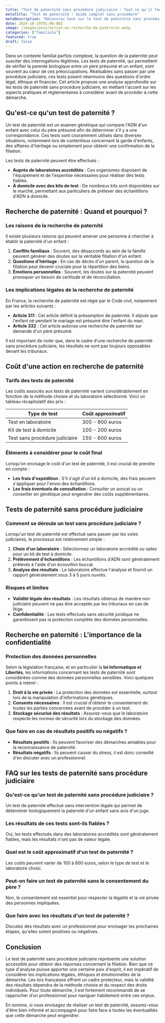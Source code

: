 ```yaml
---
title: "Test de paternité sans procédure judiciaire : Tout ce qu'il faut savoir"
metaTitle: "Test de paternité : Guide complet sans procédure"
metaDescription: "Découvrez tout sur le test de paternité sans procédure judiciaire : démarches, coûts et implications légales."
date: 2024-10-19T01:00:00Z
image: /images/post/action-en-recherche-de-paternite.webp
categories: ["familiale"]
featured: true
draft: false
---
```


Dans un contexte familial parfois complexe, la question de la paternité peut susciter des interrogations légitimes. Les tests de paternité, qui permettent de vérifier la parenté biologique entre un père présumé et un enfant, sont souvent au cœur de ces préoccupations. Réalisables sans passer par une procédure judiciaire, ces tests posent néanmoins des questions d'ordre légal, éthique et financier. Cet article propose une analyse approfondie sur les tests de paternité sans procédure judiciaire, en mettant l'accent sur les aspects pratiques et réglementaires à considérer avant de procéder à cette démarche.

## Qu'est-ce qu'un test de paternité ?

Un test de paternité est un examen génétique qui compare l'ADN d'un enfant avec celui du père présumé afin de déterminer s'il y a une correspondance. Ces tests sont couramment utilisés dans diverses situations, notamment lors de contentieux concernant la garde d'enfants, des affaires d'héritage ou simplement pour obtenir une confirmation de la filiation.

Les tests de paternité peuvent être effectués :

- **Auprès de laboratoires accrédités** : Ces organismes disposent de l'équipement et de l'expertise nécessaires pour réaliser des tests fiables.
- **À domicile avec des kits de test** : De nombreux kits sont disponibles sur le marché, permettant aux particuliers de prélever des échantillons d'ADN à domicile.

## Recherche de paternité : Quand et pourquoi ?

### Les raisons de la recherche de paternité

Il existe plusieurs raisons qui peuvent amener une personne à chercher à établir la paternité d'un enfant :

1. **Conflits familiaux** : Souvent, des désaccords au sein de la famille peuvent générer des doutes sur la véritable filiation d'un enfant.
2. **Questions d'héritage** : En cas de décès d'un parent, la question de la filiation peut devenir cruciale pour la répartition des biens.
3. **Émotions personnelles** : Souvent, les doutes sur la paternité peuvent provoquer un besoin de certitude et de réconciliation.

### Les implications légales de la recherche de paternité

En France, la recherche de paternité est régie par le Code civil, notamment par les articles suivants :

- **Article 311** : Cet article définit la présomption de paternité. Il stipule que l'enfant né pendant le mariage est présumé être l'enfant du mari.
- **Article 332** : Cet article autorise une recherche de paternité sur demande d'un père présumé.

Il est important de noter que, dans le cadre d'une recherche de paternité sans procédure judiciaire, les résultats ne sont pas toujours opposables devant les tribunaux.

## Coût d'une action en recherche de paternité

### Tarifs des tests de paternité

Les coûts associés aux tests de paternité varient considérablement en fonction de la méthode choisie et du laboratoire sélectionné. Voici un tableau récapitulatif des prix :

| Type de test                | Coût approximatif  |
|-----------------------------|---------------------|
| Test en laboratoire          | 300 - 800 euros     |
| Kit de test à domicile       | 100 - 200 euros     |
| Test sans procédure judiciaire| 150 - 600 euros     |

### Éléments à considérer pour le coût final

Lorsqu'on envisage le coût d'un test de paternité, il est crucial de prendre en compte :

- **Les frais d'expédition** : S'il s'agit d'un kit à domicile, des frais peuvent s'appliquer pour l'envoi des échantillons.
- **Les frais éventuels de consultation** : Consulter un avocat ou un conseiller en génétique peut engendrer des coûts supplémentaires.

## Tests de paternité sans procédure judiciaire

### Comment se déroule un test sans procédure judiciaire ?

Lorsqu'un test de paternité est effectué sans passer par les voies judiciaires, le processus est relativement simple :

1. **Choix d'un laboratoire** : Sélectionnez un laboratoire accrédité ou optez pour un kit de test à domicile.
2. **Prélèvement d'échantillons** : Les échantillons d'ADN sont généralement prélevés à l'aide d'un écouvillon buccal.
3. **Analyse des résultats** : Le laboratoire effectue l'analyse et fournit un rapport généralement sous 3 à 5 jours ouvrés.

### Risques et limites

- **Validité légale des résultats** : Les résultats obtenus de manière non judiciaire peuvent ne pas être acceptés par les tribunaux en cas de litige.
- **Confidentialité** : Les tests effectués sans sécurité juridique ne garantissent pas la protection complète des données personnelles.

## Recherche en paternité : L'importance de la confidentialité

### Protection des données personnelles

Selon la législation française, et en particulier la **loi Informatique et Libertés**, les informations concernant les tests de paternité sont considérées comme des données personnelles sensibles. Voici quelques points à retenir :

1. **Droit à la vie privée** : La protection des données est essentielle, surtout lors de la manipulation d'informations génétiques.
2. **Consents nécessaires** : Il est crucial d'obtenir le consentement de toutes les parties concernées avant de procéder à un test.
3. **Stockage sécurisé des résultats** : Assurez-vous que le laboratoire respecte les normes de sécurité lors du stockage des données.

### Que faire en cas de résultats positifs ou négatifs ?

- **Résultats positifs** : Ils peuvent favoriser des démarches amiables pour la reconnaissance de paternité.
- **Résultats négatifs** : Ils peuvent causer du stress, il est donc conseillé d'en discuter avec un professionnel.

## FAQ sur les tests de paternité sans procédure judiciaire

### Qu'est-ce qu'un test de paternité sans procédure judiciaire ?

Un test de paternité effectué sans intervention légale qui permet de déterminer biologiquement la paternité d'un enfant sans avis d'un juge.

### Les résultats de ces tests sont-ils fiables ?

 Oui, les tests effectués dans des laboratoires accrédités sont généralement fiables, mais les résultats n'ont pas de valeur légale.

### Quel est le coût approximatif d'un test de paternité ?

Les coûts peuvent varier de 100 à 800 euros, selon le type de test et le laboratoire choisi.

### Peut-on faire un test de paternité sans le consentement du père ?

Non, le consentement est essentiel pour respecter la légalité et la vie privée des personnes impliquées.

### Que faire avec les résultats d'un test de paternité ?

Discutez des résultats avec un professionnel pour envisager les prochaines étapes, qu'elles soient positives ou négatives.

## Conclusion

Le test de paternité sans procédure judiciaire représente une solution accessible pour obtenir des réponses concernant la filiation. Bien que ce type d'analyse puisse apporter une certaine paix d'esprit, il est impératif de considérer les implications légales, éthiques et émotionnelles de la démarche. Les lois françaises offrent un cadre protecteur, mais la validité des résultats dépendra de la méthode choisie et du respect des droits individuels. Pour toute démarche, il est fortement recommandé de se rapprocher d’un professionnel pour naviguer habilement entre ces enjeux.

En somme, si vous envisagez de réaliser un test de paternité, assurez-vous d'être bien informé et accompagné pour faire face à toutes les éventualités que cette démarche peut engendrer.